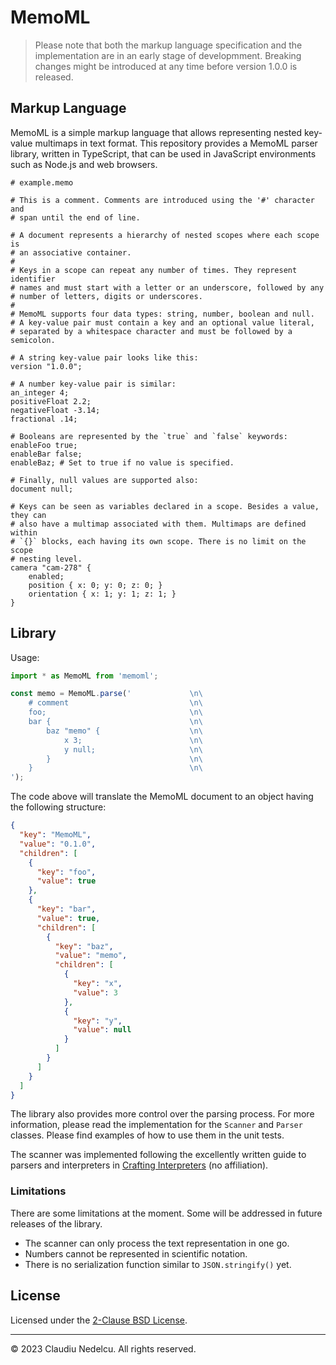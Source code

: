 # MemoML

> Please note that both the markup language specification and the
> implementation are in an early stage of developmment. Breaking changes
> might be introduced at any time before version 1.0.0 is released.

## Markup Language

MemoML is a simple markup language that allows representing nested key-value
multimaps in text format. This repository provides a MemoML parser library,
written in TypeScript, that can be used in JavaScript environments such as
Node.js and web browsers.

```memo
# example.memo

# This is a comment. Comments are introduced using the '#' character and
# span until the end of line.

# A document represents a hierarchy of nested scopes where each scope is
# an associative container.
#
# Keys in a scope can repeat any number of times. They represent identifier
# names and must start with a letter or an underscore, followed by any
# number of letters, digits or underscores.
#
# MemoML supports four data types: string, number, boolean and null.
# A key-value pair must contain a key and an optional value literal,
# separated by a whitespace character and must be followed by a semicolon.

# A string key-value pair looks like this:
version "1.0.0";

# A number key-value pair is similar:
an_integer 4;
positiveFloat 2.2;
negativeFloat -3.14;
fractional .14;

# Booleans are represented by the `true` and `false` keywords:
enableFoo true;
enableBar false;
enableBaz; # Set to true if no value is specified.

# Finally, null values are supported also:
document null;

# Keys can be seen as variables declared in a scope. Besides a value, they can
# also have a multimap associated with them. Multimaps are defined within
# `{}` blocks, each having its own scope. There is no limit on the scope
# nesting level.
camera "cam-278" {
    enabled;
    position { x: 0; y: 0; z: 0; }
    orientation { x: 1; y: 1; z: 1; }
}
```

## Library

Usage:

```js
import * as MemoML from 'memoml';

const memo = MemoML.parse('             \n\
    # comment                           \n\
    foo;                                \n\
    bar {                               \n\
        baz "memo" {                    \n\
            x 3;                        \n\
            y null;                     \n\
        }                               \n\
    }                                   \n\
');
```

The code above will translate the MemoML document to an object having the
following structure:

```json
{
  "key": "MemoML",
  "value": "0.1.0",
  "children": [
    {
      "key": "foo",
      "value": true
    },
    {
      "key": "bar",
      "value": true,
      "children": [
        {
          "key": "baz",
          "value": "memo",
          "children": [
            {
              "key": "x",
              "value": 3
            },
            {
              "key": "y",
              "value": null
            }
          ]
        }
      ]
    }
  ]
}
```

The library also provides more control over the parsing process. For more
information, please read the implementation for the `Scanner` and
`Parser` classes. Please find examples of how to use them in the unit tests.

The scanner was implemented following the excellently written guide to parsers
and interpreters in [Crafting Interpreters](https://craftinginterpreters.com/)
(no affiliation).

### Limitations

There are some limitations at the moment. Some will be addressed in future
releases of the library.

- The scanner can only process the text representation in one go.
- Numbers cannot be represented in scientific notation.
- There is no serialization function similar to `JSON.stringify()` yet.

## License

Licensed under the [2-Clause BSD License](LICENSE.txt).

---
© 2023 Claudiu Nedelcu. All rights reserved.
